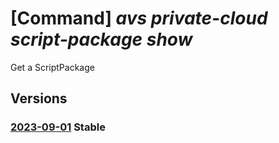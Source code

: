 # [Command] _avs private-cloud script-package show_

Get a ScriptPackage

## Versions

### [2023-09-01](/Resources/mgmt-plane/L3N1YnNjcmlwdGlvbnMve30vcmVzb3VyY2Vncm91cHMve30vcHJvdmlkZXJzL21pY3Jvc29mdC5hdnMvcHJpdmF0ZWNsb3Vkcy97fS9zY3JpcHRwYWNrYWdlcy97fQ==/2023-09-01.xml) **Stable**

<!-- mgmt-plane /subscriptions/{}/resourcegroups/{}/providers/microsoft.avs/privateclouds/{}/scriptpackages/{} 2023-09-01 -->
